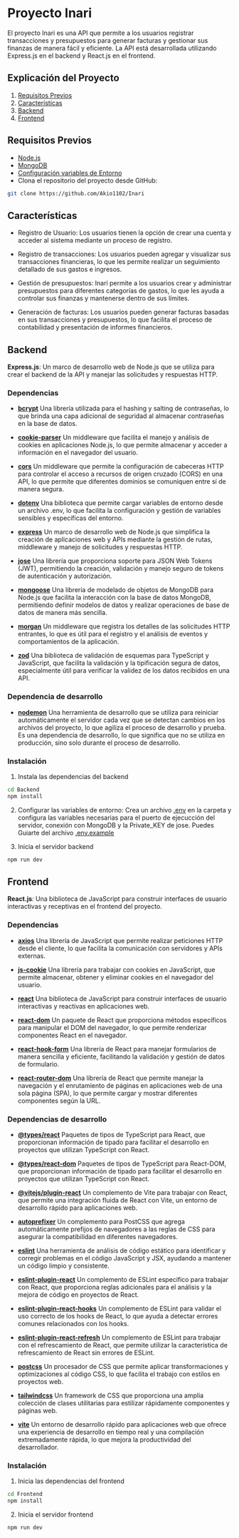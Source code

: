 # Proyecto Inari

El proyecto Inari es una API que permite a los usuarios registrar transacciones y presupuestos para generar facturas y gestionar sus finanzas de manera fácil y eficiente. La API está desarrollada utilizando Express.js en el backend y React.js en el frontend.

## Explicación del Proyecto

1. [Requisitos Previos](#requisitos-previos)
2. [Características](#características)
3. [Backend](#backend)
4. [Frontend](#frontend)

## Requisitos Previos

- [Node.js](https://nodejs.org/es)
- [MongoDB](https://www.mongodb.com/es)
- [Configuración variables de Entorno]()
- Clona el repositorio del proyecto desde GitHub:

```bash
git clone https://github.com/Akio1102/Inari
```

## Características

- Registro de Usuario: Los usuarios tienen la opción de crear una cuenta y acceder al sistema mediante un proceso de registro.

- Registro de transacciones: Los usuarios pueden agregar y visualizar sus transacciones financieras, lo que les permite realizar un seguimiento detallado de sus gastos e ingresos.

- Gestión de presupuestos: Inari permite a los usuarios crear y administrar presupuestos para diferentes categorías de gastos, lo que les ayuda a controlar sus finanzas y mantenerse dentro de sus límites.

- Generación de facturas: Los usuarios pueden generar facturas basadas en sus transacciones y presupuestos, lo que facilita el proceso de contabilidad y presentación de informes financieros.

## Backend

**Express.js**: Un marco de desarrollo web de Node.js que se utiliza para crear el backend de la API y manejar las solicitudes y respuestas HTTP.

### Dependencias

- [**bcrypt**](https://www.npmjs.com/package/bcrypt) Una librería utilizada para el hashing y salting de contraseñas, lo que brinda una capa adicional de seguridad al almacenar contraseñas en la base de datos.

- [**cookie-parser**](https://www.npmjs.com/package/cookie-parser) Un middleware que facilita el manejo y análisis de cookies en aplicaciones Node.js, lo que permite almacenar y acceder a información en el navegador del usuario.

- [**cors**](https://www.npmjs.com/package/cors) Un middleware que permite la configuración de cabeceras HTTP para controlar el acceso a recursos de origen cruzado (CORS) en una API, lo que permite que diferentes dominios se comuniquen entre sí de manera segura.

- [**dotenv**](https://www.npmjs.com/package/dotenv) Una biblioteca que permite cargar variables de entorno desde un archivo .env, lo que facilita la configuración y gestión de variables sensibles y específicas del entorno.

- [**express**](https://www.npmjs.com/package/express) Un marco de desarrollo web de Node.js que simplifica la creación de aplicaciones web y APIs mediante la gestión de rutas, middleware y manejo de solicitudes y respuestas HTTP.

- [**jose**](https://www.npmjs.com/package/jose) Una librería que proporciona soporte para JSON Web Tokens (JWT), permitiendo la creación, validación y manejo seguro de tokens de autenticación y autorización.

- [**mongoose**](https://www.npmjs.com/package/mongoose) Una librería de modelado de objetos de MongoDB para Node.js que facilita la interacción con la base de datos MongoDB, permitiendo definir modelos de datos y realizar operaciones de base de datos de manera más sencilla.

- [**morgan**](https://www.npmjs.com/package/morgan) Un middleware que registra los detalles de las solicitudes HTTP entrantes, lo que es útil para el registro y el análisis de eventos y comportamientos de la aplicación.

- [**zod**](https://www.npmjs.com/package/zod) Una biblioteca de validación de esquemas para TypeScript y JavaScript, que facilita la validación y la tipificación segura de datos, especialmente útil para verificar la validez de los datos recibidos en una API.

### Dependencia de desarrollo

- [**nodemon**](https://www.npmjs.com/package/nodemon) Una herramienta de desarrollo que se utiliza para reiniciar automáticamente el servidor cada vez que se detectan cambios en los archivos del proyecto, lo que agiliza el proceso de desarrollo y prueba. Es una dependencia de desarrollo, lo que significa que no se utiliza en producción, sino solo durante el proceso de desarrollo.

### Instalación

1. Instala las dependencias del backend

```bash
cd Backend
npm install
```

2. Configurar las variables de entorno: Crea un archivo [.env](./Backend/) en la carpeta y configura las variables necesarias para el puerto de ejecucción del servidor, conexión con MongoDB y la Private_KEY de jose. Puedes Guiarte del archivo [.env.example](./Backend/.env.example)

3. Inicia el servidor backend

```bash
npm run dev
```

## Frontend

**React.js**: Una biblioteca de JavaScript para construir interfaces de usuario interactivas y receptivas en el frontend del proyecto.

### Dependencias

- [**axios**](https://www.npmjs.com/package/axios) Una librería de JavaScript que permite realizar peticiones HTTP desde el cliente, lo que facilita la comunicación con servidores y APIs externas.

- [**js-cookie**](https://www.npmjs.com/package/js-cookie) Una librería para trabajar con cookies en JavaScript, que permite almacenar, obtener y eliminar cookies en el navegador del usuario.

- [**react**](https://www.npmjs.com/package/react) Una biblioteca de JavaScript para construir interfaces de usuario interactivas y reactivas en aplicaciones web.

- [**react-dom**](https://www.npmjs.com/package/react-dom) Un paquete de React que proporciona métodos específicos para manipular el DOM del navegador, lo que permite renderizar componentes React en el navegador.

- [**react-hook-form**](https://www.npmjs.com/package/react-hook-form) Una librería de React para manejar formularios de manera sencilla y eficiente, facilitando la validación y gestión de datos de formulario.

- [**react-router-dom**](https://www.npmjs.com/package/react-router-dom) Una librería de React que permite manejar la navegación y el enrutamiento de páginas en aplicaciones web de una sola página (SPA), lo que permite cargar y mostrar diferentes componentes según la URL.

### Dependencias de desarrollo

- [**@types/react**](https://www.npmjs.com/package/@types/react) Paquetes de tipos de TypeScript para React, que proporcionan información de tipado para facilitar el desarrollo en proyectos que utilizan TypeScript con React.

- [**@types/react-dom**](https://www.npmjs.com/package/@types/react-dom) Paquetes de tipos de TypeScript para React-DOM, que proporcionan información de tipado para facilitar el desarrollo en proyectos que utilizan TypeScript con React.

- [**@vitejs/plugin-react**](https://www.npmjs.com/package/@vitejs/plugin-react) Un complemento de Vite para trabajar con React, que permite una integración fluida de React con Vite, un entorno de desarrollo rápido para aplicaciones web.

- [**autoprefixer**](https://www.npmjs.com/package/autoprefixer) Un complemento para PostCSS que agrega automáticamente prefijos de navegadores a las reglas de CSS para asegurar la compatibilidad en diferentes navegadores.

- [**eslint**](https://www.npmjs.com/package/eslint) Una herramienta de análisis de código estático para identificar y corregir problemas en el código JavaScript y JSX, ayudando a mantener un código limpio y consistente.

- [**eslint-plugin-react**](https://www.npmjs.com/package/eslint-plugin-react) Un complemento de ESLint específico para trabajar con React, que proporciona reglas adicionales para el análisis y la mejora de código en proyectos de React.

- [**eslint-plugin-react-hooks**](https://www.npmjs.com/package/eslint-plugin-react-hooks) Un complemento de ESLint para validar el uso correcto de los hooks de React, lo que ayuda a detectar errores comunes relacionados con los hooks.

- [**eslint-plugin-react-refresh**](https://www.npmjs.com/package/eslint-plugin-react-refresh) Un complemento de ESLint para trabajar con el refrescamiento de React, que permite utilizar la característica de refrescamiento de React sin errores de ESLint.

- [**postcss**](https://www.npmjs.com/package/postcss) Un procesador de CSS que permite aplicar transformaciones y optimizaciones al código CSS, lo que facilita el trabajo con estilos en proyectos web.

- [**tailwindcss**](https://www.npmjs.com/package/tailwindcss) Un framework de CSS que proporciona una amplia colección de clases utilitarias para estilizar rápidamente componentes y páginas web.

- [**vite**](https://www.npmjs.com/package/vite) Un entorno de desarrollo rápido para aplicaciones web que ofrece una experiencia de desarrollo en tiempo real y una compilación extremadamente rápida, lo que mejora la productividad del desarrollador.

### Instalación

1.  Inicia las dependencias del frontend

```bash
cd Frontend
npm install
```

2. Inicia el servidor frontend

```bash
npm run dev
```
